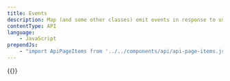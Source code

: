 ```yaml
---
title: Events
description: Map (and some other classes) emit events in response to user interactions or changes in state. Evented is the interface used to bind and unbind listeners for these events.
contentType: API
language:
    - JavaScript
prependJs:
    - "import ApiPageItems from '../../components/api/api-page-items.js';"
---
```


{{<ApiPageItems pageTitle={this.props.frontMatter.title} location={this.props.location} />}}
